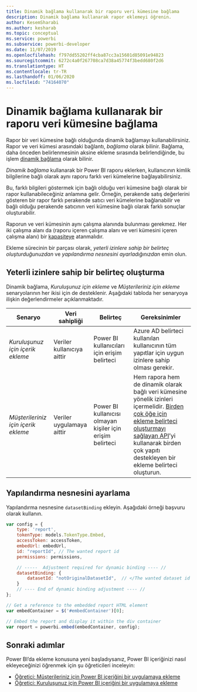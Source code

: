 ```yaml
---
title: Dinamik bağlama kullanarak bir raporu veri kümesine bağlama
description: Dinamik bağlama kullanarak rapor eklemeyi öğrenin.
author: KesemSharabi
ms.author: kesharab
ms.topic: conceptual
ms.service: powerbi
ms.subservice: powerbi-developer
ms.date: 11/07/2019
ms.openlocfilehash: f797dd55202ff4cba87cc3a15601d85091e94823
ms.sourcegitcommit: 6272c4a0f267708ca7d38a45774f3bedd680f2d6
ms.translationtype: HT
ms.contentlocale: tr-TR
ms.lasthandoff: 01/06/2020
ms.locfileid: "74164070"
---
```

# <a name="connect-a-report-to-a-dataset-using-dynamic-binding"></a>Dinamik bağlama kullanarak bir raporu veri kümesine bağlama 

Rapor bir veri kümesine bağlı olduğunda dinamik bağlamayı kullanabilirsiniz. Rapor ve veri kümesi arasındaki bağlantı, *bağlama* olarak bilinir. Bağlama, daha önceden belirlenmesinin aksine ekleme sırasında belirlendiğinde, bu işlem [dinamik bağlama](https://nam06.safelinks.protection.outlook.com/?url=https%3A%2F%2Fen.wikipedia.org%2Fwiki%2FLate_binding&data=02%7C01%7CKesem.Sharabi%40microsoft.com%7C5d5b0d2d62cf4818f0c108d7635b151e%7C72f988bf86f141af91ab2d7cd011db47%7C1%7C0%7C637087115150775585&sdata=AbEtdJvgy4ivi4v4ziuui%2Bw2ibTQQXBQNYRKbXn5scA%3D&reserved=0) olarak bilinir.
 
*Dinamik bağlama* kullanarak bir Power BI raporu eklerken, kullanıcının kimlik bilgilerine bağlı olarak aynı raporu farklı veri kümelerine bağlayabilirsiniz.
 
Bu, farklı bilgileri göstermek için bağlı olduğu veri kümesine bağlı olarak bir rapor kullanabileceğiniz anlamına gelir. Örneğin, perakende satış değerlerini gösteren bir rapor farklı perakende satıcı veri kümelerine bağlanabilir ve bağlı olduğu perakende satıcının veri kümesine bağlı olarak farklı sonuçlar oluşturabilir.
 
Raporun ve veri kümesinin aynı çalışma alanında bulunması gerekmez. Her iki çalışma alanı da (raporu içeren çalışma alanı ve veri kümesini içeren çalışma alanı) bir [kapasiteye](azure-pbie-create-capacity.md) atanmalıdır.

Ekleme sürecinin bir parçası olarak, *yeterli izinlere sahip bir belirteç oluşturduğunuzdan* ve *yapılandırma nesnesini ayarladığınızdan* emin olun.


## <a name="generating-a-token-with-sufficient-permissions"></a>Yeterli izinlere sahip bir belirteç oluşturma

Dinamik bağlama, *Kuruluşunuz için ekleme* ve *Müşterileriniz için ekleme* senaryolarının her ikisi için de desteklenir. Aşağıdaki tabloda her senaryoya ilişkin değerlendirmeler açıklanmaktadır.


|Senaryo  |Veri sahipliği  |Belirteç  |Gereksinimler  |
|---------|---------|---------|---------|
|*Kuruluşunuz için içerik ekleme*    |Veriler kullanıcıya aittir         |Power BI kullanıcıları için erişim belirteci         |Azure AD belirteci kullanılan kullanıcının tüm yapıtlar için uygun izinlere sahip olması gerekir.         |
|*Müşterileriniz için içerik ekleme*     |Veriler uygulamaya aittir         |Power BI kullanıcısı olmayan kişiler için erişim belirteci         |Hem rapora hem de dinamik olarak bağlı veri kümesine yönelik izinleri içermelidir. [Birden çok öğe için ekleme belirteci oluşturmayı sağlayan API](embed-sample-for-customers.md#multiEmbedToken)’yi kullanarak birden çok yapıtı destekleyen bir ekleme belirteci oluşturun.         |

## <a name="adjusting-the-config-object"></a>Yapılandırma nesnesini ayarlama
Yapılandırma nesnesine `datasetBinding` ekleyin. Aşağıdaki örneği başvuru olarak kullanın.

```javascript
var config = {
    type: 'report',
    tokenType: models.TokenType.Embed,
    accessToken: accessToken,
    embedUrl: embedUrl,
    id: "reportId", // The wanted report id
    permissions: permissions,

    // -----  Adjustment required for dynamic binding ---- //
    datasetBinding: {
        datasetId: "notOriginalDatasetId",  // </The wanted dataset id
    }
    // ---- End of dynamic binding adjustment ---- //
};

// Get a reference to the embedded report HTML element
var embedContainer = $('#embedContainer')[0];

// Embed the report and display it within the div container
var report = powerbi.embed(embedContainer, config);
```

## <a name="next-steps"></a>Sonraki adımlar

Power BI’da ekleme konusuna yeni başladıysanız, Power BI içeriğinizi nasıl ekleyeceğinizi öğrenmek için şu öğreticileri inceleyin:
* [Öğretici: Müşterileriniz için Power BI içeriğini bir uygulamaya ekleme](embed-sample-for-customers.md)
* [Öğretici: Kuruluşunuz için Power BI içeriğini bir uygulamaya ekleme](embed-sample-for-your-organization.md)